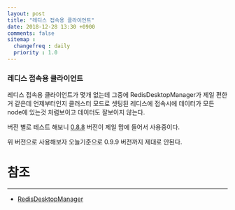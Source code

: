 ```yaml
---
layout: post
title: "레디스 접속용 클라이언트"
date: 2018-12-28 13:30 +0900
comments: false
sitemap :
  changefreq : daily
  priority : 1.0
---
```


### 레디스 접속용 클라이언트

레디스 접속용 클라이언트가 몇개 없는데 그중에 RedisDesktopManager가 제일 편한거 같은데 
언제부터인지 클러스터 모드로 셋팅된 레디스에 접속시에 데이터가 모든 node에 있는것 처럼보이고 
데이터도 잘보이지 않는다.

버전 별로 테스트 해보니 [0.8.8](https://github.com/uglide/RedisDesktopManager/releases/tag/0.8.8) 버전이 제일 맘에 들어서 사용중이다.

위 버전으로 사용해보자 오늘기준으로 0.9.9 버전까지 제대로 안된다.

# 참조
-----
* [RedisDesktopManager](https://github.com/uglide/RedisDesktopManager)